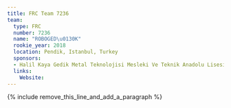 ```yaml
---
title: FRC Team 7236
team:
  type: FRC
  number: 7236
  name: "ROBOGED\u0130K"
  rookie_year: 2018
  location: Pendik, Istanbul, Turkey
  sponsors:
  - Halil Kaya Gedik Metal Teknolojisi Mesleki Ve Teknik Anadolu Lisesi
  links:
    Website:
---
```


{% include remove_this_line_and_add_a_paragraph %}